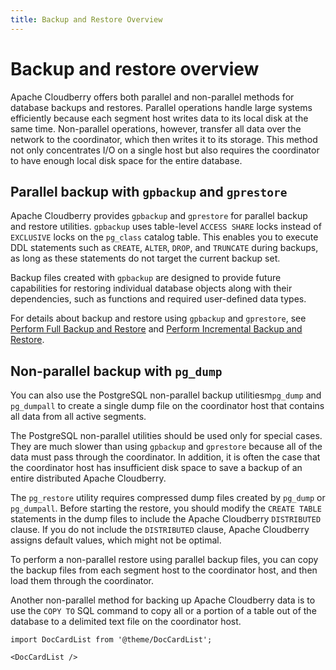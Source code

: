 ```yaml
---
title: Backup and Restore Overview
---
```


# Backup and restore overview

Apache Cloudberry offers both parallel and non-parallel methods for database backups and restores. Parallel operations handle large systems efficiently because each segment host writes data to its local disk at the same time. Non-parallel operations, however, transfer all data over the network to the coordinator, which then writes it to its storage. This method not only concentrates I/O on a single host but also requires the coordinator to have enough local disk space for the entire database.

## Parallel backup with `gpbackup` and `gprestore`

Apache Cloudberry provides `gpbackup` and `gprestore` for parallel backup and restore utilities. `gpbackup` uses table-level `ACCESS SHARE` locks instead of `EXCLUSIVE` locks on the `pg_class` catalog table. This enables you to execute DDL statements such as `CREATE`, `ALTER`, `DROP`, and `TRUNCATE` during backups, as long as these statements do not target the current backup set.

Backup files created with `gpbackup` are designed to provide future capabilities for restoring individual database objects along with their dependencies, such as functions and required user-defined data types.

For details about backup and restore using `gpbackup` and `gprestore`, see [Perform Full Backup and Restore](/docs/sys-admin/backup-and-restore/perform-full-backup-and-restore.md) and [Perform Incremental Backup and Restore](/docs/sys-admin/backup-and-restore/perform-incremental-backup-and-restore.md).

## Non-parallel backup with `pg_dump`

You can also use the PostgreSQL non-parallel backup utilitiesm`pg_dump` and `pg_dumpall` to create a single dump file on the coordinator host that contains all data from all active segments.

The PostgreSQL non-parallel utilities should be used only for special cases. They are much slower than using `gpbackup` and `gprestore` because all of the data must pass through the coordinator. In addition, it is often the case that the coordinator host has insufficient disk space to save a backup of an entire distributed Apache Cloudberry.

The `pg_restore` utility requires compressed dump files created by `pg_dump` or `pg_dumpall`. Before starting the restore, you should modify the `CREATE TABLE` statements in the dump files to include the Apache Cloudberry `DISTRIBUTED` clause. If you do not include the `DISTRIBUTED` clause, Apache Cloudberry assigns default values, which might not be optimal.

To perform a non-parallel restore using parallel backup files, you can copy the backup files from each segment host to the coordinator host, and then load them through the coordinator.

Another non-parallel method for backing up Apache Cloudberry data is to use the `COPY TO` SQL command to copy all or a portion of a table out of the database to a delimited text file on the coordinator host.

```mdx-code-block
import DocCardList from '@theme/DocCardList';

<DocCardList />
```
